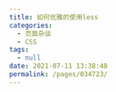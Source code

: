 ```yaml
---
title: 如何优雅的使用less
categories: 
  - 页面杂谈
  - CSS
tags: 
  - null
date: 2021-07-11 13:38:48
permalink: /pages/034723/
---
```

